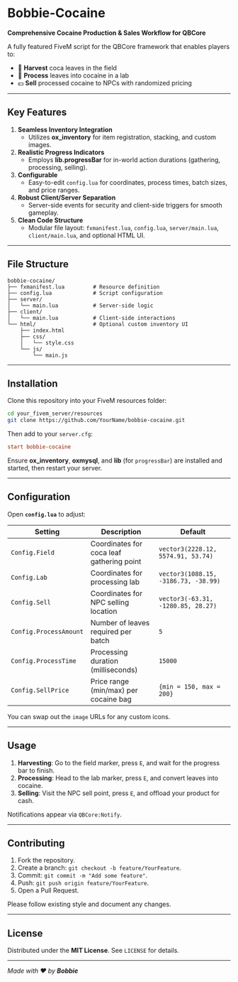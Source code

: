 # Bobbie-Cocaine

**Comprehensive Cocaine Production & Sales Workflow for QBCore**

A fully featured FiveM script for the QBCore framework that enables players to:

- 🌿 **Harvest** coca leaves in the field  
- 🧪 **Process** leaves into cocaine in a lab  
- 💵 **Sell** processed cocaine to NPCs with randomized pricing  

---

## Key Features

1. **Seamless Inventory Integration**  
   - Utilizes **ox_inventory** for item registration, stacking, and custom images.  
2. **Realistic Progress Indicators**  
   - Employs **lib.progressBar** for in-world action durations (gathering, processing, selling).  
3. **Configurable**  
   - Easy-to-edit `config.lua` for coordinates, process times, batch sizes, and price ranges.  
4. **Robust Client/Server Separation**  
   - Server-side events for security and client-side triggers for smooth gameplay.  
5. **Clean Code Structure**  
   - Modular file layout: `fxmanifest.lua`, `config.lua`, `server/main.lua`, `client/main.lua`, and optional HTML UI.  

---

## File Structure

```
bobbie-cocaine/
├── fxmanifest.lua         # Resource definition
├── config.lua             # Script configuration
├── server/
│   └── main.lua           # Server-side logic
├── client/
│   └── main.lua           # Client-side interactions
└── html/                  # Optional custom inventory UI
    ├── index.html
    ├── css/
    │   └── style.css
    └── js/
        └── main.js
```

---

## Installation

Clone this repository into your FiveM resources folder:

```bash
cd your_fivem_server/resources
git clone https://github.com/YourName/bobbie-cocaine.git
```

Then add to your `server.cfg`:

```cfg
start bobbie-cocaine
```

Ensure **ox_inventory**, **oxmysql**, and **lib** (for `progressBar`) are installed and started, then restart your server.

---

## Configuration

Open **`config.lua`** to adjust:

| Setting                | Description                                | Default                                 |
|------------------------|--------------------------------------------|-----------------------------------------|
| `Config.Field`         | Coordinates for coca leaf gathering point | `vector3(2228.12, 5574.91, 53.74)`      |
| `Config.Lab`           | Coordinates for processing lab            | `vector3(1088.15, -3186.73, -38.99)`    |
| `Config.Sell`          | Coordinates for NPC selling location      | `vector3(-63.31, -1280.85, 28.27)`      |
| `Config.ProcessAmount` | Number of leaves required per batch       | `5`                                     |
| `Config.ProcessTime`   | Processing duration (milliseconds)        | `15000`                                 |
| `Config.SellPrice`     | Price range (min/max) per cocaine bag     | `{min = 150, max = 200}`                |

You can swap out the `image` URLs for any custom icons.

---

## Usage

1. **Harvesting**: Go to the field marker, press `E`, and wait for the progress bar to finish.  
2. **Processing**: Head to the lab marker, press `E`, and convert leaves into cocaine.  
3. **Selling**: Visit the NPC sell point, press `E`, and offload your product for cash.  

Notifications appear via `QBCore:Notify`.

---

## Contributing

1. Fork the repository.  
2. Create a branch: `git checkout -b feature/YourFeature`.  
3. Commit: `git commit -m "Add some feature"`.  
4. Push: `git push origin feature/YourFeature`.  
5. Open a Pull Request.  

Please follow existing style and document any changes.

---

## License

Distributed under the **MIT License**. See `LICENSE` for details.

---

*Made with ❤️ by **Bobbie***
